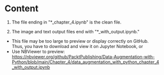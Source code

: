 
# Content

1. The file ending in "*_chapter_4.ipynb" is the clean file. 

2. The image and text output files end with "*_with_output.ipynb."
  - This file may be too large to preview or display correctly on GitHub. Thus, you have to download and view it on Jupyter Notebook, or
  - Use NBViewer to preview: https://nbviewer.org/github/PacktPublishing/Data-Augmentation-with-Python/blob/main/Chapter_4/data_augmentation_with_python_chapter_4_with_output.ipynb
